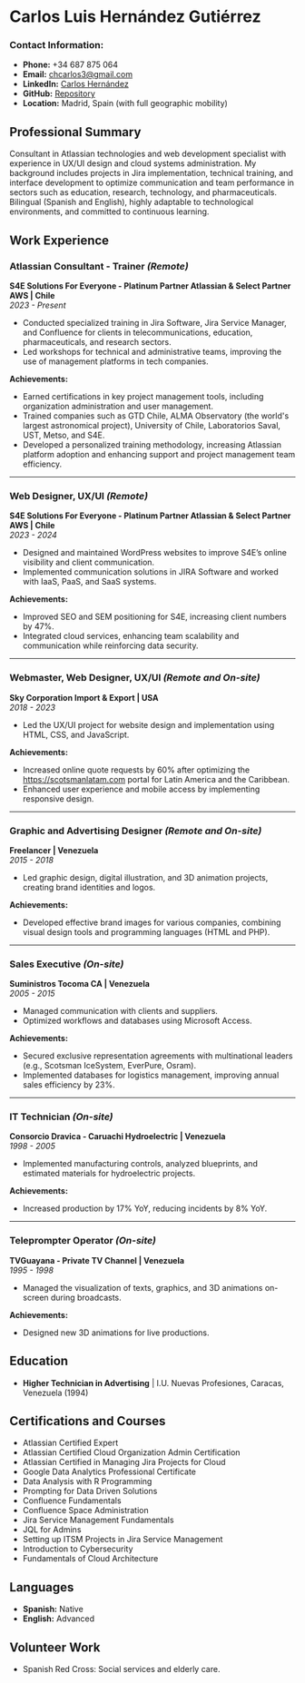 
# Carlos Luis Hernández Gutiérrez

### Contact Information:
- **Phone:** +34 687 875 064  
- **Email:** chcarlos3@gmail.com  
- **LinkedIn:** [Carlos Hernández](https://linkedin.com/in/carloslhg)  
- **GitHub:** [Repository](https://carloslhg.github.io/Repositorio)  
- **Location:** Madrid, Spain (with full geographic mobility)  

## Professional Summary
Consultant in Atlassian technologies and web development specialist with experience in UX/UI design and cloud systems administration. My background includes projects in Jira implementation, technical training, and interface development to optimize communication and team performance in sectors such as education, research, technology, and pharmaceuticals. Bilingual (Spanish and English), highly adaptable to technological environments, and committed to continuous learning.

## Work Experience

### **Atlassian Consultant - Trainer** *(Remote)*  
**S4E Solutions For Everyone - Platinum Partner Atlassian & Select Partner AWS | Chile**  
*2023 - Present*  
- Conducted specialized training in Jira Software, Jira Service Manager, and Confluence for clients in telecommunications, education, pharmaceuticals, and research sectors.  
- Led workshops for technical and administrative teams, improving the use of management platforms in tech companies.  

**Achievements:**  
- Earned certifications in key project management tools, including organization administration and user management.  
- Trained companies such as GTD Chile, ALMA Observatory (the world's largest astronomical project), University of Chile, Laboratorios Saval, UST, Metso, and S4E.  
- Developed a personalized training methodology, increasing Atlassian platform adoption and enhancing support and project management team efficiency.  

---

### **Web Designer, UX/UI** *(Remote)*  
**S4E Solutions For Everyone - Platinum Partner Atlassian & Select Partner AWS | Chile**  
*2023 - 2024*  
- Designed and maintained WordPress websites to improve S4E’s online visibility and client communication.  
- Implemented communication solutions in JIRA Software and worked with IaaS, PaaS, and SaaS systems.  

**Achievements:**  
- Improved SEO and SEM positioning for S4E, increasing client numbers by 47%.  
- Integrated cloud services, enhancing team scalability and communication while reinforcing data security.  

---

### **Webmaster, Web Designer, UX/UI** *(Remote and On-site)*  
**Sky Corporation Import & Export | USA**  
*2018 - 2023*  
- Led the UX/UI project for website design and implementation using HTML, CSS, and JavaScript.  

**Achievements:**  
- Increased online quote requests by 60% after optimizing the https://scotsmanlatam.com portal for Latin America and the Caribbean.  
- Enhanced user experience and mobile access by implementing responsive design.  

---

### **Graphic and Advertising Designer** *(Remote and On-site)*  
**Freelancer | Venezuela**  
*2015 - 2018*  
- Led graphic design, digital illustration, and 3D animation projects, creating brand identities and logos.  

**Achievements:**  
- Developed effective brand images for various companies, combining visual design tools and programming languages (HTML and PHP).  

---

### **Sales Executive** *(On-site)*  
**Suministros Tocoma CA | Venezuela**  
*2005 - 2015*  
- Managed communication with clients and suppliers.  
- Optimized workflows and databases using Microsoft Access.  

**Achievements:**  
- Secured exclusive representation agreements with multinational leaders (e.g., Scotsman IceSystem, EverPure, Osram).  
- Implemented databases for logistics management, improving annual sales efficiency by 23%.  

---

### **IT Technician** *(On-site)*  
**Consorcio Dravica - Caruachi Hydroelectric | Venezuela**  
*1998 - 2005*  
- Implemented manufacturing controls, analyzed blueprints, and estimated materials for hydroelectric projects.  

**Achievements:**  
- Increased production by 17% YoY, reducing incidents by 8% YoY.  

---

### **Teleprompter Operator** *(On-site)*  
**TVGuayana - Private TV Channel | Venezuela**  
*1995 - 1998*  
- Managed the visualization of texts, graphics, and 3D animations on-screen during broadcasts.  

**Achievements:**  
- Designed new 3D animations for live productions.  

## Education
- **Higher Technician in Advertising** | I.U. Nuevas Profesiones, Caracas, Venezuela (1994)  

## Certifications and Courses
- Atlassian Certified Expert  
- Atlassian Certified Cloud Organization Admin Certification  
- Atlassian Certified in Managing Jira Projects for Cloud  
- Google Data Analytics Professional Certificate  
- Data Analysis with R Programming  
- Prompting for Data Driven Solutions  
- Confluence Fundamentals  
- Confluence Space Administration  
- Jira Service Management Fundamentals  
- JQL for Admins  
- Setting up ITSM Projects in Jira Service Management  
- Introduction to Cybersecurity  
- Fundamentals of Cloud Architecture  

## Languages
- **Spanish:** Native  
- **English:** Advanced  

## Volunteer Work
- Spanish Red Cross: Social services and elderly care.  
